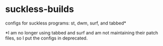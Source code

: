 # suckless-builds
configs for suckless programs: st, dwm, surf, and tabbed\*

\*I am no longer using tabbed and surf and am not maintaining their patch files, so I put the configs in deprecated.
